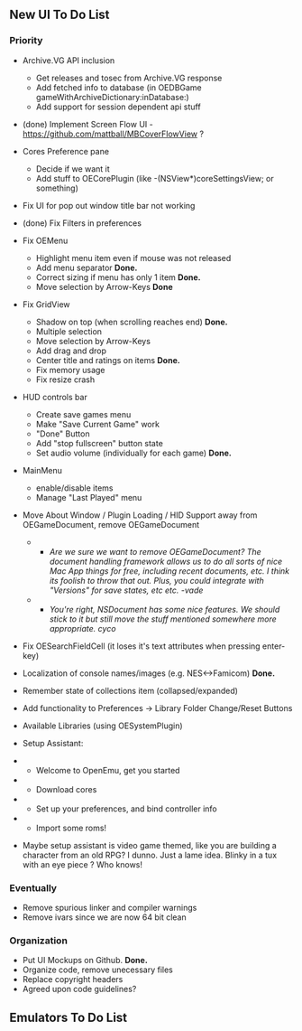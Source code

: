 ## New UI To Do List

### Priority
* Archive.VG API inclusion
    * Get releases and tosec from Archive.VG response
    * Add fetched info to database (in OEDBGame gameWithArchiveDictionary:inDatabase:)
    * Add support for session dependent api stuff
* (done) Implement Screen Flow UI - https://github.com/mattball/MBCoverFlowView ? 
* Cores Preference pane
    * Decide if we want it
    * Add stuff to OECorePlugin (like -(NSView*)coreSettingsView; or something)
* Fix UI for pop out window title bar not working
* (done) Fix Filters in preferences
* Fix OEMenu
    * Highlight menu item even if mouse was not released
    * Add menu separator        **Done.**
    * Correct sizing if menu has only 1 item        **Done.**
    * Move selection by Arrow-Keys **Done**
* Fix GridView
    * Shadow on top (when scrolling reaches end)        **Done.**
    * Multiple selection
    * Move selection by Arrow-Keys
    * Add drag and drop
    * Center title and ratings on items        **Done.**
    * Fix memory usage
    * Fix resize crash
* HUD controls bar
    * Create save games menu
    * Make "Save Current Game" work 
    * "Done" Button
    * Add "stop fullscreen" button state
    * Set audio volume (individually for each game)        **Done.**
* MainMenu
    * enable/disable items
    * Manage "Last Played" menu
* Move About Window / Plugin Loading / HID Support away from OEGameDocument, remove OEGameDocument

    * * _Are we sure we want to remove OEGameDocument? The document handling framework allows us to do all sorts of nice Mac App things for free, including recent documents, etc. I think its foolish to throw that out. Plus, you could integrate with "Versions" for save states, etc etc. -vade_
    * * _You're right, NSDocument has some nice features. We should stick to it but still move the stuff mentioned somewhere more appropriate. cyco_

* Fix OESearchFieldCell (it loses it's text attributes when pressing enter-key)
* Localization of console names/images (e.g. NES<->Famicom)        **Done.**
* Remember state of collections item (collapsed/expanded)
* Add functionality to Preferences -> Library Folder Change/Reset Buttons
* Available Libraries (using OESystemPlugin)

* Setup Assistant: 
* * Welcome to OpenEmu, get you started
* * Download cores
* * Set up your preferences, and bind controller info
* * Import some roms!

* Maybe setup assistant is video game themed, like you are building a character from an old RPG? I dunno. Just a lame idea. Blinky in a tux with an eye piece ? Who knows!

### Eventually
* Remove spurious linker and compiler warnings
* Remove ivars since we are now 64 bit clean

### Organization
* Put UI Mockups on Github.        **Done.**
* Organize code, remove unecessary files
* Replace copyright headers
* Agreed upon code guidelines?

## Emulators To Do List
